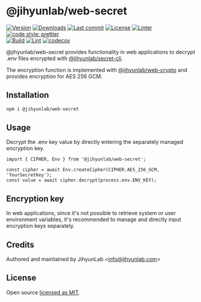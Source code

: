 # @jihyunlab/web-secret

[![Version](https://img.shields.io/npm/v/@jihyunlab/web-secret.svg?style=flat-square)](https://www.npmjs.com/package/@jihyunlab/web-secret?activeTab=versions) [![Downloads](https://img.shields.io/npm/dt/@jihyunlab/web-secret.svg?style=flat-square)](https://www.npmjs.com/org/jihyunlab) [![Last commit](https://img.shields.io/github/last-commit/jihyunlab/web-secret.svg?style=flat-square)](https://github.com/jihyunlab/web-secret/graphs/commit-activity) [![License](https://img.shields.io/github/license/jihyunlab/web-secret.svg?style=flat-square)](https://github.com/jihyunlab/web-secret/blob/master/LICENSE) [![Linter](https://img.shields.io/badge/linter-eslint-blue?style=flat-square)](https://eslint.org) [![code style: prettier](https://img.shields.io/badge/code_style-prettier-ff69b4.svg?style=flat-square)](https://github.com/prettier/prettier)\
[![Build](https://github.com/jihyunlab/web-secret/actions/workflows/build.yml/badge.svg)](https://github.com/jihyunlab/web-secret/actions/workflows/build.yml) [![Lint](https://github.com/jihyunlab/web-secret/actions/workflows/lint.yml/badge.svg)](https://github.com/jihyunlab/web-secret/actions/workflows/lint.yml) [![codecov](https://codecov.io/gh/jihyunlab/web-secret/graph/badge.svg?token=K2536J64LQ)](https://codecov.io/gh/jihyunlab/web-secret)

@jihyunlab/web-secret provides functionality in web applications to decrypt .env files encrypted with [@jihyunlab/secret-cli](https://www.npmjs.com/package/@jihyunlab/secret-cli).

The encryption function is implemented with [@jihyunlab/web-crypto](https://www.npmjs.com/package/@jihyunlab/web-crypto) and provides encryption for AES 256 GCM.

## Installation

```bash
npm i @jihyunlab/web-secret
```

## Usage

Decrypt the .env key value by directly entering the separately managed encryption key.

```
import { CIPHER, Env } from '@jihyunlab/web-secret';

const cipher = await Env.createCipher(CIPHER.AES_256_GCM, 'YourSecretKey');
const value = await cipher.decrypt(process.env.ENV_KEY);
```

## Encryption key

In web applications, since it's not possible to retrieve system or user environment variables, it's recommended to manage and directly input encryption keys separately.

## Credits

Authored and maintained by JihyunLab <<info@jihyunlab.com>>

## License

Open source [licensed as MIT](https://github.com/jihyunlab/web-secret/blob/master/LICENSE).
